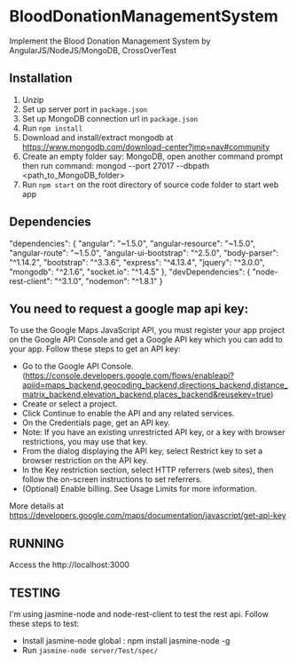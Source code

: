 # BloodDonationManagementSystem
Implement the Blood Donation Management System by AngularJS/NodeJS/MongoDB, CrossOverTest

## Installation

1. Unzip
2. Set up server port in `package.json`
3. Set up MongoDB connection url in `package.json`
4. Run `npm install`
5. Download and install/extract mongodb at https://www.mongodb.com/download-center?jmp=nav#community
6. Create an empty folder say: MongoDB, open another command prompt then run command: mongod --port 27017 --dbpath <path_to_MongoDB_folder>
7. Run `npm start` on the root directory of source code folder to start web app

## Dependencies

  "dependencies": {
    "angular": "~1.5.0",
    "angular-resource": "~1.5.0",
    "angular-route": "~1.5.0",
    "angular-ui-bootstrap": "^2.5.0",
    "body-parser": "^1.14.2",
    "bootstrap": "^3.3.6",
    "express": "^4.13.4",
    "jquery": "^3.0.0",
    "mongodb": "^2.1.6",
    "socket.io": "^1.4.5"
  },
  "devDependencies": {
    "node-rest-client": "^3.1.0",
    "nodemon": "^1.8.1"
  }


## You need to request a google map api key:

To use the Google Maps JavaScript API, you must register your app project on the Google API Console and get a Google API key which you can add to your app.
Follow these steps to get an API key:

- Go to the Google API Console. (https://console.developers.google.com/flows/enableapi?apiid=maps_backend,geocoding_backend,directions_backend,distance_matrix_backend,elevation_backend,places_backend&reusekey=true)
- Create or select a project.
- Click Continue to enable the API and any related services.
- On the Credentials page, get an API key.
- Note: If you have an existing unrestricted API key, or a key with browser restrictions, you may use that key.
- From the dialog displaying the API key, select Restrict key to set a browser restriction on the API key.
- In the Key restriction section, select HTTP referrers (web sites), then follow the on-screen instructions to set referrers.
- (Optional) Enable billing. See Usage Limits for more information.

More details at https://developers.google.com/maps/documentation/javascript/get-api-key

## RUNNING

Access the http://localhost:3000

## TESTING

I'm using jasmine-node and node-rest-client to test the rest api. Follow these steps to test:
- Install jasmine-node global : npm install jasmine-node -g
- Run ` jasmine-node server/Test/spec/ `



